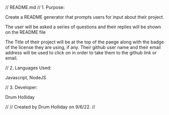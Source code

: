 //  README.md
// 1. Purpose:

Create a README generator that prompts users for input about their project.

The user will be asked a series of questions and their replies will be shown on the README file

The Title of their project will be at the top of the paege along with the badge of the license they are using, if any. 
Their github user name and their email address will be used to click on in order to take them to the github link or email.


// 2. Languages Used:

Javascript, NodeJS


// 3. Developer:

 Drum Holliday 
 
//
//  Created by Drum Holliday on 9/6/22.
//


